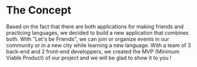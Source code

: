 # The Concept

Based on the fact that there are both applications for making friends and practicing languages, we decided to build a new application that combines both. With "Let's be Friends", we can join or organize events in our community or in a new city while learning a new language.
With a team of 3 back-end and 2 front-end developpers, we created the MVP (Minimum Viable Product) of our project and we will be glad to show it to you !